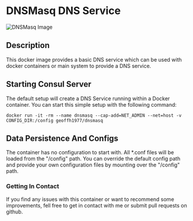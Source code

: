 # DNSMasq DNS Service #

![DNSMasq Image](https://raw.githubusercontent.com/geoffh1977/consul/master/images/dnsmasq.png)

## Description ##
This docker image provides a basic DNS service which can be used with docker containers or main system to provide a DNS service.

## Starting Consul Server ##
The default setup will create a DNS Service running within a Docker container. You can start this simple setup with the following command:

`docker run -it -rm --name dnsmasq --cap-add=NET_ADMIN --net=host -v CONFIG_DIR:/config geoffh1977/dnsmasq`

## Data Persistence And Configs ##
The container has no configuration to start with. All *.conf files will be loaded from the "/config" path. You can override the default config path and provide your own configuration files by mounting over the "/config" path.

### Getting In Contact ###
If you find any issues with this container or want to recommend some improvements, fell free to get in contact with me or submit pull requests on github.
